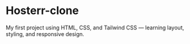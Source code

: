 # Hosterr-clone
My first project using HTML, CSS, and Tailwind CSS — learning layout, styling, and responsive design.
